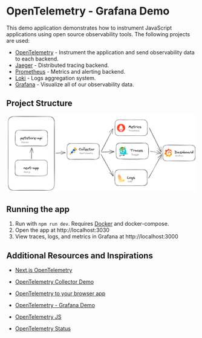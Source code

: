# OpenTelemetry - Grafana Demo

This demo application demonstrates how to instrument JavaScript applications using open source observability tools. The following projects are used:

- [OpenTelemetry](https://opentelemetry.io/) - Instrument the application and send observability data to each backend.
- [Jaeger](https://www.jaegertracing.io/) - Distributed tracing backend.
- [Prometheus](https://prometheus.io/) - Metrics and alerting backend.
- [Loki](https://grafana.com/oss/loki/) - Logs aggregation system.
- [Grafana](https://grafana.com/) - Visualize all of our observability data.

## Project Structure

![App architecture](./docs/assets/demo-otel-architecture.excalidraw.png)

## Running the app

1. Run with `npm run dev`. Requires [Docker](https://www.docker.com/) and docker-compose.
1. Open the app at http://localhost:3030
1. View traces, logs, and metrics in Grafana at http://localhost:3000

## Additional Resources and Inspirations

- [Next.js OpenTelemetry](https://nextjs.org/docs/app/building-your-application/optimizing/open-telemetry)
- [OpenTelemetry Collector Demo](https://github.com/open-telemetry/opentelemetry-collector-contrib/tree/main/examples/demo)
- [OpenTelemetry to your browser app](https://opentelemetry.io/docs/instrumentation/js/getting-started/browser/)

- [OpenTelemetry - Grafana Demo](https://github.com/connorlindsey/otel-grafana-demo)
- [OpenTelemetry JS](https://github.com/open-telemetry/opentelemetry-js)
- [OpenTelemetry Status](https://opentelemetry.io/status/)
